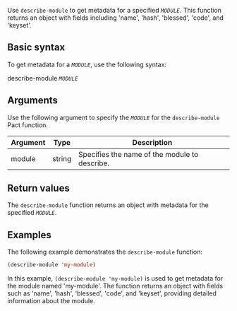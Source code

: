 Use `describe-module` to get metadata for a specified *`MODULE`*. This function returns an object with fields including 'name', 'hash', 'blessed', 'code', and 'keyset'.

## Basic syntax

To get metadata for a *`MODULE`*, use the following syntax:

describe-module *`MODULE`*

## Arguments

Use the following argument to specify the *`MODULE`* for the `describe-module` Pact function.

| Argument | Type   | Description                                  |
|----------|--------|----------------------------------------------|
| module   | string | Specifies the name of the module to describe.|

## Return values

The `describe-module` function returns an object with metadata for the specified *`MODULE`*.

## Examples

The following example demonstrates the `describe-module` function:

```lisp
(describe-module 'my-module)
```

In this example, `(describe-module 'my-module)` is used to get metadata for the module named 'my-module'. The function returns an object with fields such as 'name', 'hash', 'blessed', 'code', and 'keyset', providing detailed information about the module.

